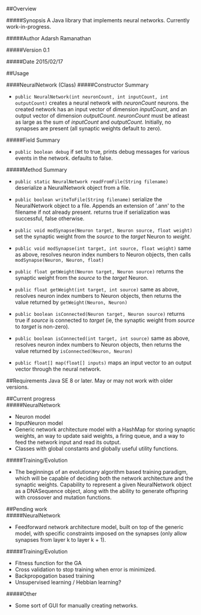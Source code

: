 ##Overview

#####Synopsis
A Java library that implements neural networks. Currently work-in-progress.

#####Author
Adarsh Ramanathan

#####Version
0.1

#####Date
2015/02/17

##Usage

####NeuralNetwork	(Class)
#####Constructor Summary
- `public NeuralNetwork(int neuronCount, int inputCount, int outputCount)`
creates a neural network with _neuronCount_ neurons. the created network has an input vector of dimension _inputCount_, and an output vector of dimension _outputCount_.
_neuronCount_ must be atleast as large as the sum of _inputCount_ and _outputCount_.
Initially, no synapses are present (all synaptic weights default to zero).

#####Field Summary
- `public boolean debug`
if set to true, prints debug messages for various events in the network. defaults to false.

#####Method Summary
- `public static NeuralNetwork readFromFile(String filename)`
deserialize a NeuralNetwork object from a file.

- `public boolean writeToFile(String filename)`
serialize the NeuralNetwork object to a file. Appends an extension of '.ann' to the filename if not already present.
returns true if serialization was successful, false otherwise.

- `public void modSynapse(Neuron target, Neuron source, float weight)`
set the synaptic weight from the _source_ to the _target_ Neuron to _weight_.

- `public void modSynapse(int target, int source, float weight)`
same as above, resolves neuron index numbers to Neuron objects, then calls `modSynapse(Neuron, Neuron, float)`

- `public float getWeight(Neuron target, Neuron source)`
returns the synaptic weight from the _source_ to the _target_ Neuron.

- `public float getWeight(int target, int source)`
same as above, resolves neuron index numbers to Neuron objects, then returns the value returned by `getWeight(Neuron, Neuron)`

- `public boolean isConnected(Neuron target, Neuron source)`
returns true if _source_ is connected to _target_ (ie, the synaptic weight from _source_ to _target_ is non-zero).

- `public boolean isConnected(int target, int source)`
same as above, resolves neuron index numbers to Neuron objects, then returns the value returned by `isConnected(Neuron, Neuron)`
	
- `public float[] map(float[] inputs)`
maps an input vector to an output vector through the neural network.

##Requirements
Java SE 8 or later. May or may not work with older versions.				

##Current progress	
#####NeuralNetwork
- Neuron model
- InputNeuron model
- Generic network architecture model with a HashMap for storing synaptic weights, an way to update said weights, a firing queue, and a way to feed the network input and read its output.
- Classes with global constants and globally useful utility functions.
			
#####Training/Evolution
- The beginnings of an evolutionary algorithm based training paradigm, which will be capable of deciding both the network architecture and the synaptic weights.
Capability to represent a given NeuralNetwork object as a DNASequence object, along with the ability to generate offspring with crossover and mutation functions.

##Pending work	
#####NeuralNetwork
- Feedforward network architecture model, built on top of the generic model, with specific constraints imposed on the synapses (only allow synapses from layer k to layer k + 1).
			
#####Training/Evolution
- Fitness function for the GA
- Cross validation to stop training when error is minimized.
- Backpropogation based training
- Unsupervised learning / Hebbian learning?

#####Other
- Some sort of GUI for manually creating networks.